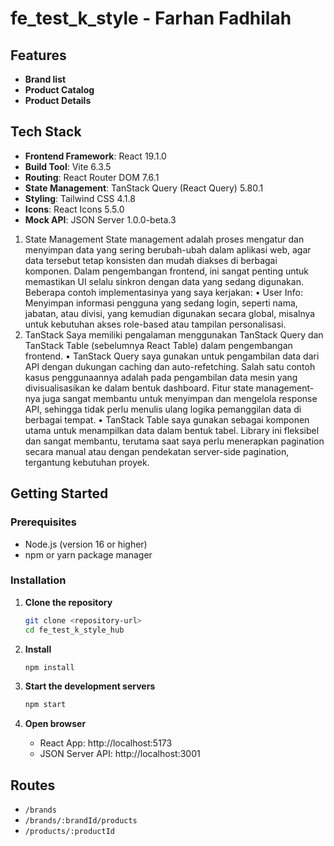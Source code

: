 # fe_test_k_style - Farhan Fadhilah

## Features

- **Brand list**
- **Product Catalog**
- **Product Details**

## Tech Stack

- **Frontend Framework**: React 19.1.0
- **Build Tool**: Vite 6.3.5
- **Routing**: React Router DOM 7.6.1
- **State Management**: TanStack Query (React Query) 5.80.1
- **Styling**: Tailwind CSS 4.1.8
- **Icons**: React Icons 5.5.0
- **Mock API**: JSON Server 1.0.0-beta.3

1. State Management
State management adalah proses mengatur dan menyimpan data yang sering berubah-ubah dalam aplikasi web, agar data tersebut tetap konsisten dan mudah diakses di berbagai komponen. Dalam pengembangan frontend, ini sangat penting untuk memastikan UI selalu sinkron dengan data yang sedang digunakan.
Beberapa contoh implementasinya yang saya kerjakan:
•	User Info: Menyimpan informasi pengguna yang sedang login, seperti nama, jabatan, atau divisi, yang kemudian digunakan secara global, misalnya untuk kebutuhan akses role-based atau tampilan personalisasi.
2. TanStack
Saya memiliki pengalaman menggunakan TanStack Query dan TanStack Table (sebelumnya React Table) dalam pengembangan frontend.
•	TanStack Query saya gunakan untuk pengambilan data dari API dengan dukungan caching dan auto-refetching. Salah satu contoh kasus penggunaannya adalah pada pengambilan data mesin yang divisualisasikan ke dalam bentuk dashboard. Fitur state management-nya juga sangat membantu untuk menyimpan dan mengelola response API, sehingga tidak perlu menulis ulang logika pemanggilan data di berbagai tempat.
•	TanStack Table saya gunakan sebagai komponen utama untuk menampilkan data dalam bentuk tabel. Library ini fleksibel dan sangat membantu, terutama saat saya perlu menerapkan pagination secara manual atau dengan pendekatan server-side pagination, tergantung kebutuhan proyek.

## Getting Started

### Prerequisites

- Node.js (version 16 or higher)
- npm or yarn package manager

### Installation

1. **Clone the repository**
   ```bash
   git clone <repository-url>
   cd fe_test_k_style_hub
   ```

2. **Install**
   ```bash
   npm install
   ```

3. **Start the development servers**
   ```bash
   npm start
   ```

4. **Open browser**
   - React App: http://localhost:5173
   - JSON Server API: http://localhost:3001

## Routes

- `/brands`
- `/brands/:brandId/products`
- `/products/:productId`
